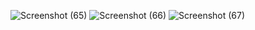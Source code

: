 

![Screenshot (65)](https://github.com/janiltankaria/Node.js-weather-app/assets/82015902/871ff122-f86a-4435-b351-a364667bf729)
![Screenshot (66)](https://github.com/janiltankaria/Node.js-weather-app/assets/82015902/8fd4d4a4-cdd0-4f37-9c8e-b39b693f0527)
![Screenshot (67)](https://github.com/janiltankaria/Node.js-weather-app/assets/82015902/3531404f-b553-4e75-9693-65a732049d65)


